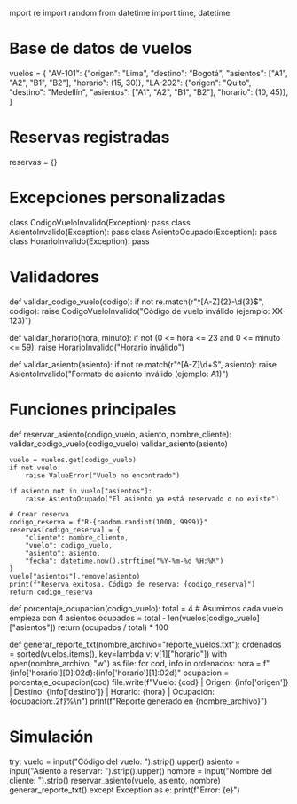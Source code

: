 mport re
import random
from datetime import time, datetime

# Base de datos de vuelos
vuelos = {
    "AV-101": {"origen": "Lima", "destino": "Bogotá", "asientos": ["A1", "A2", "B1", "B2"], "horario": (15, 30)},
    "LA-202": {"origen": "Quito", "destino": "Medellín", "asientos": ["A1", "A2", "B1", "B2"], "horario": (10, 45)},
}

# Reservas registradas
reservas = {}

# Excepciones personalizadas
class CodigoVueloInvalido(Exception): pass
class AsientoInvalido(Exception): pass
class AsientoOcupado(Exception): pass
class HorarioInvalido(Exception): pass

# Validadores
def validar_codigo_vuelo(codigo):
    if not re.match(r"^[A-Z]{2}-\d{3}$", codigo):
        raise CodigoVueloInvalido("Código de vuelo inválido (ejemplo: XX-123)")

def validar_horario(hora, minuto):
    if not (0 <= hora <= 23 and 0 <= minuto <= 59):
        raise HorarioInvalido("Horario inválido")

def validar_asiento(asiento):
    if not re.match(r"^[A-Z]\d+$", asiento):
        raise AsientoInvalido("Formato de asiento inválido (ejemplo: A1)")

# Funciones principales
def reservar_asiento(codigo_vuelo, asiento, nombre_cliente):
    validar_codigo_vuelo(codigo_vuelo)
    validar_asiento(asiento)

    vuelo = vuelos.get(codigo_vuelo)
    if not vuelo:
        raise ValueError("Vuelo no encontrado")

    if asiento not in vuelo["asientos"]:
        raise AsientoOcupado("El asiento ya está reservado o no existe")

    # Crear reserva
    codigo_reserva = f"R-{random.randint(1000, 9999)}"
    reservas[codigo_reserva] = {
        "cliente": nombre_cliente,
        "vuelo": codigo_vuelo,
        "asiento": asiento,
        "fecha": datetime.now().strftime("%Y-%m-%d %H:%M")
    }
    vuelo["asientos"].remove(asiento)
    print(f"Reserva exitosa. Código de reserva: {codigo_reserva}")
    return codigo_reserva

def porcentaje_ocupacion(codigo_vuelo):
    total = 4  # Asumimos cada vuelo empieza con 4 asientos
    ocupados = total - len(vuelos[codigo_vuelo]["asientos"])
    return (ocupados / total) * 100

def generar_reporte_txt(nombre_archivo="reporte_vuelos.txt"):
    ordenados = sorted(vuelos.items(), key=lambda v: v[1]["horario"])
    with open(nombre_archivo, "w") as file:
        for cod, info in ordenados:
            hora = f"{info['horario'][0]:02d}:{info['horario'][1]:02d}"
            ocupacion = porcentaje_ocupacion(cod)
            file.write(f"Vuelo: {cod} | Origen: {info['origen']} | Destino: {info['destino']} | Horario: {hora} | Ocupación: {ocupacion:.2f}%\n")
    print(f"Reporte generado en {nombre_archivo}")

# Simulación
try:
    vuelo = input("Código del vuelo: ").strip().upper()
    asiento = input("Asiento a reservar: ").strip().upper()
    nombre = input("Nombre del cliente: ").strip()
    reservar_asiento(vuelo, asiento, nombre)
    generar_reporte_txt()
except Exception as e:
    print(f"Error: {e}")
